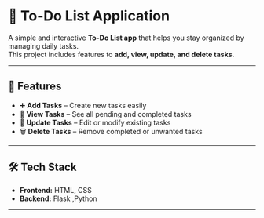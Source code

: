 # 📝 To-Do List Application

A simple and interactive **To-Do List app** that helps you stay organized by managing daily tasks.  
This project includes features to **add, view, update, and delete tasks**.

---

## 🚀 Features
- ➕ **Add Tasks** – Create new tasks easily  
- 👀 **View Tasks** – See all pending and completed tasks  
- 📝 **Update Tasks** – Edit or modify existing tasks  
- 🗑️ **Delete Tasks** – Remove completed or unwanted tasks  

---

## 🛠️ Tech Stack
- **Frontend:** HTML, CSS
- **Backend:** Flask ,Python


---

